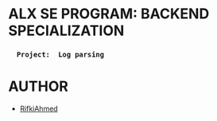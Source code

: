 # ALX SE PROGRAM: BACKEND SPECIALIZATION
### `   Project:  Log parsing   `
# AUTHOR
- [RifkiAhmed](https://github.com/RifkiAhmed)